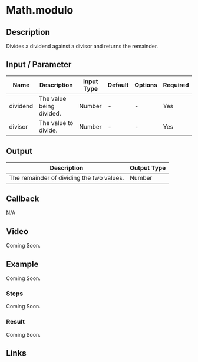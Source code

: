 # Math.modulo

## Description

Divides a dividend against a divisor and returns the remainder.

## Input / Parameter

| Name | Description | Input Type | Default | Options | Required |
| ------ | ------ | ------ | ------ | ------ | ------ |
| dividend | The value being divided. | Number | - | - | Yes |
| divisor | The value to divide. | Number | - | - | Yes |

## Output

| Description | Output Type |
| ------ | ------ |
| The remainder of dividing the two values. | Number |

## Callback

N/A

## Video

Coming Soon.

<!-- Format: [![Video]({image-path}?raw=true)]({url-link}) -->

## Example

Coming Soon.

<!-- Share a scenario, like a user requirements. -->

### Steps

Coming Soon.

<!-- Show the steps and share some screenshots.

1. .....

Format: ![]({image-path}?raw=true) -->

### Result

Coming Soon.

<!-- Explain the output.

Format: ![]({image-path}?raw=true) -->

## Links